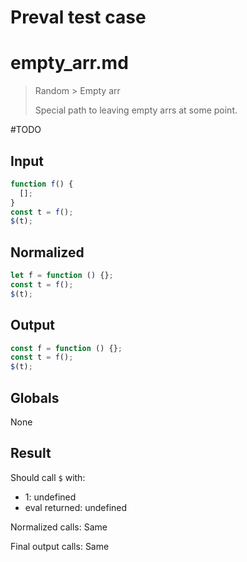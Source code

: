 # Preval test case

# empty_arr.md

> Random > Empty arr
>
> Special path to leaving empty arrs at some point.

#TODO

## Input

`````js filename=intro
function f() {
  [];
}
const t = f();
$(t);
`````

## Normalized

`````js filename=intro
let f = function () {};
const t = f();
$(t);
`````

## Output

`````js filename=intro
const f = function () {};
const t = f();
$(t);
`````

## Globals

None

## Result

Should call `$` with:
 - 1: undefined
 - eval returned: undefined

Normalized calls: Same

Final output calls: Same
